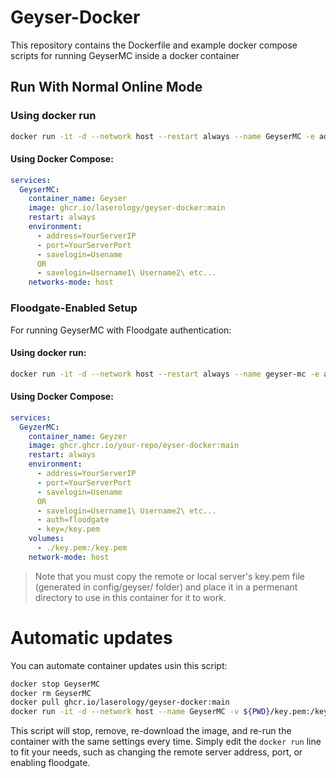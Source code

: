 # Geyser-Docker
This repository contains the Dockerfile and example docker compose scripts for running GeyserMC inside a docker container

## Run With Normal Online Mode
### Using docker run
```bash
docker run -it -d --network host --restart always --name GeyserMC -e address=YourServerIP -e savelogin=Username OR Username1\ Username2 ghcr.io/laserology/geyser-docker:main
```

#### Using Docker Compose:
```yml
services:
  GeyserMC:
    container_name: Geyser
    image: ghcr.io/laserology/geyser-docker:main
    restart: always
    environment:
      - address=YourServerIP
      - port=YourServerPort
      - savelogin=Usename
      OR
      - savelogin=Username1\ Username2\ etc...
    networks-mode: host
```

### Floodgate-Enabled Setup

For running GeyserMC with Floodgate authentication:

#### Using docker run:
```bash
docker run -it -d --network host --restart always --name geyser-mc -e auth=floodgate -e key=/key.pem -e address=localhost -e savelogin=Username OR Username1\ Username2 ghcr.ghcr.io/your-repo/eyser-docker:main
```

#### Using Docker Compose:
```yml
services:
  GeyzerMC:
    container_name: Geyzer
    image: ghcr.ghcr.io/your-repo/eyser-docker:main
    restart: always
    environment:
      - address=YourServerIP
      - port=YourServerPort
      - savelogin=Usename
      OR
      - savelogin=Username1\ Username2\ etc...
      - auth=floodgate
      - key=/key.pem
    volumes:
      - ./key.pem:/key.pem
    network-mode: host
```

> Note that you must copy the remote or local server's key.pem file (generated in config/geyser/ folder) and place it in a permenant directory to use in this container for it to work.

# Automatic updates
You can automate container updates usin this script:

```bash
docker stop GeyserMC
docker rm GeyserMC
docker pull ghcr.io/laserology/geyser-docker:main
docker run -it -d --network host --name GeyserMC -v ${PWD}/key.pem:/key.pem -e auth=floodgate -e address=localhost ghcr.io/laserology/geyser-docker:main
```

This script will stop, remove, re-download the image, and re-run the container with the same settings every time.
Simply edit the ``docker run`` line to fit your needs, such as changing the remote server address, port, or enabling floodgate. 
